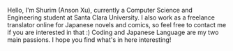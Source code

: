 Hello, I'm Shurim (Anson Xu), currently a Computer Science and Engineering student at Santa Clara University.
I also work as a freelance translator online for Japanese novels and comics, so feel free to contact me if you are interested in that :)
Coding and Japanese Language are my two main passions. 
I hope you find what's in here interesting!
